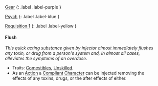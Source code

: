 
[Gear](Game/Gear-List)
{: .label .label-purple }

[Psych](Game/Psych)
{: .label .label-blue }

[Requisition 1](Game/Deployment#Requisition)
{: .label .label-yellow }
#### Flush
*This quick acting substance given by injector almost immediately flushes any toxin, or drug from a person's system and, in almost all cases, alleviates the symptoms of an overdose.*
* Traits: [Comestibles](Game/Core/Gear#Comestibles), [Unskilled](Game/Core/Gear#Unskilled).
* As an [Action](Game/Core/Terminology#Action) a [Compliant](Game/Core/Terminology#Compliant) [Character](Game/Core/Terminology#Character) can be injected removing the effects of any toxins, drugs, or the after effects of either.

